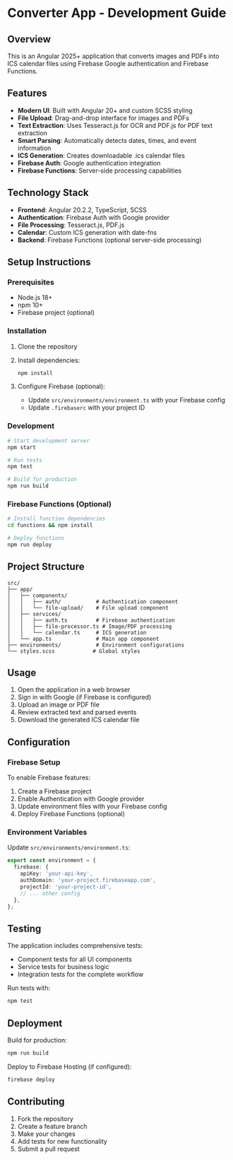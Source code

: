 # Converter App - Development Guide

## Overview

This is an Angular 2025+ application that converts images and PDFs into ICS calendar files using Firebase Google authentication and Firebase Functions.

## Features

- **Modern UI**: Built with Angular 20+ and custom SCSS styling
- **File Upload**: Drag-and-drop interface for images and PDFs
- **Text Extraction**: Uses Tesseract.js for OCR and PDF.js for PDF text extraction
- **Smart Parsing**: Automatically detects dates, times, and event information
- **ICS Generation**: Creates downloadable .ics calendar files
- **Firebase Auth**: Google authentication integration
- **Firebase Functions**: Server-side processing capabilities

## Technology Stack

- **Frontend**: Angular 20.2.2, TypeScript, SCSS
- **Authentication**: Firebase Auth with Google provider
- **File Processing**: Tesseract.js, PDF.js
- **Calendar**: Custom ICS generation with date-fns
- **Backend**: Firebase Functions (optional server-side processing)

## Setup Instructions

### Prerequisites

- Node.js 18+
- npm 10+
- Firebase project (optional)

### Installation

1. Clone the repository
2. Install dependencies:

   ```bash
   npm install
   ```

3. Configure Firebase (optional):
   - Update `src/environments/environment.ts` with your Firebase config
   - Update `.firebaserc` with your project ID

### Development

```bash
# Start development server
npm start

# Run tests
npm test

# Build for production
npm run build
```

### Firebase Functions (Optional)

```bash
# Install function dependencies
cd functions && npm install

# Deploy functions
npm run deploy
```

## Project Structure

```
src/
├── app/
│   ├── components/
│   │   ├── auth/           # Authentication component
│   │   └── file-upload/    # File upload component
│   ├── services/
│   │   ├── auth.ts         # Firebase authentication
│   │   ├── file-processor.ts # Image/PDF processing
│   │   └── calendar.ts     # ICS generation
│   └── app.ts              # Main app component
├── environments/           # Environment configurations
└── styles.scss            # Global styles
```

## Usage

1. Open the application in a web browser
2. Sign in with Google (if Firebase is configured)
3. Upload an image or PDF file
4. Review extracted text and parsed events
5. Download the generated ICS calendar file

## Configuration

### Firebase Setup

To enable Firebase features:

1. Create a Firebase project
2. Enable Authentication with Google provider
3. Update environment files with your Firebase config
4. Deploy Firebase Functions (optional)

### Environment Variables

Update `src/environments/environment.ts`:

```typescript
export const environment = {
  firebase: {
    apiKey: 'your-api-key',
    authDomain: 'your-project.firebaseapp.com',
    projectId: 'your-project-id',
    // ... other config
  },
};
```

## Testing

The application includes comprehensive tests:

- Component tests for all UI components
- Service tests for business logic
- Integration tests for the complete workflow

Run tests with:

```bash
npm test
```

## Deployment

Build for production:

```bash
npm run build
```

Deploy to Firebase Hosting (if configured):

```bash
firebase deploy
```

## Contributing

1. Fork the repository
2. Create a feature branch
3. Make your changes
4. Add tests for new functionality
5. Submit a pull request
